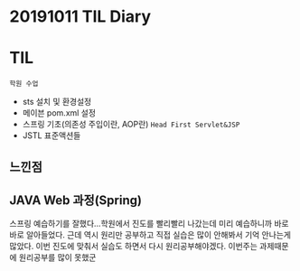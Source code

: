 # 20191011 TIL Diary
# **TIL** <br>

`학원 수업`
   - sts 설치 및 환경설정
   - 메이븐 pom.xml 설정
   - 스프링 기초(의존성 주입이란, AOP란) 
`Head First Servlet&JSP`
   - JSTL 표준액션들

## **느낀점** <br>
## JAVA Web 과정(Spring)
스프링 예습하기를 잘했다...학원에서 진도를 빨리빨리 나갔는데 미리 예습하니까 바로 바로 알아들었다. 근데 역시 원리만 공부하고 직접 실습은 많이 안해봐서 기억 안나는게 많았다. 이번 진도에 맞춰서 실습도 하면서 다시 원리공부해야겠다. 이번주는 과제때문에 원리공부를 많이 못했군